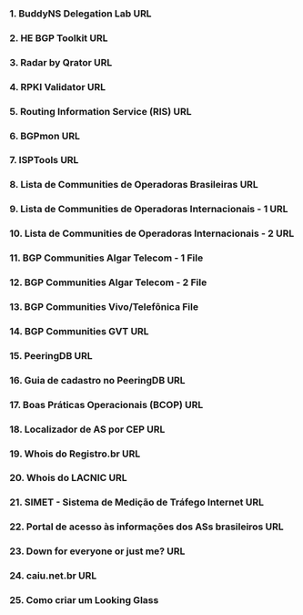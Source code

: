 
### 1. BuddyNS Delegation Lab URL

### 2. HE BGP Toolkit URL

### 3. Radar by Qrator URL

### 4. RPKI Validator URL

### 5. Routing Information Service (RIS) URL

### 6. BGPmon URL

### 7. ISPTools URL

### 8. Lista de Communities de Operadoras Brasileiras URL

### 9. Lista de Communities de Operadoras Internacionais - 1 URL

### 10. Lista de Communities de Operadoras Internacionais - 2 URL

### 11. BGP Communities Algar Telecom - 1 File

### 12. BGP Communities Algar Telecom - 2 File

### 13. BGP Communities Vivo/Telefônica File

### 14. BGP Communities GVT URL

### 15. PeeringDB URL

### 16. Guia de cadastro no PeeringDB URL

### 17. Boas Práticas Operacionais (BCOP) URL

### 18. Localizador de AS por CEP URL

### 19. Whois do Registro.br URL

### 20. Whois do LACNIC URL

### 21. SIMET - Sistema de Medição de Tráfego Internet URL

### 22. Portal de acesso às informações dos ASs brasileiros URL

### 23. Down for everyone or just me? URL

### 24. caiu.net.br URL

### 25. Como criar um Looking Glass

